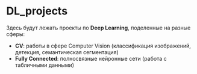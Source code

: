 # DL_projects

Здесь будут лежать проекты по **Deep Learning**, поделенные на разные сферы:
* **CV**: работы в сфере Computer Vision (классификация изображений, детекция, семантическая сегментация)
* **Fully Connected**: полносвязные нейронные сети (работа с табличными данными)
